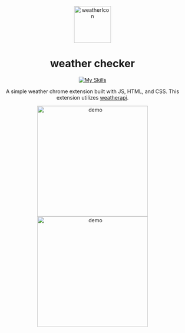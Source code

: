 <div align="center">

  <img width="100" height="100" alt="weatherIcon" src="https://github.com/user-attachments/assets/6673dff6-ff98-46b4-afd0-b98045cb20f1" />

# weather checker
[![My Skills](https://skillicons.dev/icons?i=js,html,css)](https://skillicons.dev)

A simple weather chrome extension built with JS, HTML, and CSS. This extension utilizes <a href="https://www.weatherapi.com/" title="Weather API">weatherapi</a>.

<div>
  <img src="https://github.com/user-attachments/assets/9476f916-39e6-4c17-8582-817e16098d65" alt="demo" width="300" height="300">
  <img src="https://github.com/user-attachments/assets/2f2c3b61-17ff-4966-915c-6c677ca574fe" alt="demo" width="300" height="300">
</div>
  
</div>
